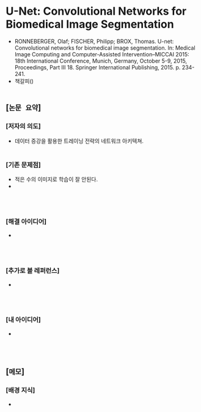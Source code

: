 # U-Net: Convolutional Networks for Biomedical Image Segmentation
* RONNEBERGER, Olaf; FISCHER, Philipp; BROX, Thomas. U-net: Convolutional networks for biomedical image segmentation. In: Medical Image Computing and Computer-Assisted Intervention–MICCAI 2015: 18th International Conference, Munich, Germany, October 5-9, 2015, Proceedings, Part III 18. Springer International Publishing, 2015. p. 234-241.
* 책갈피()
<br><br>

## [`논문 요약`]

### [저자의 의도]
* 데이터 증강을 활용한 트레이닝 전략의 네트워크 아키텍쳐.
<br><br>

### [기존 문제점]
* 적은 수의 이미지로 학습이 잘 안된다.
* 
<br><br>

### [해결 아이디어]
* 
<br><br>

### [추가로 볼 레퍼런스]
* 
<br><br>

### [내 아이디어]
* 
<br><br>



## [`메모`]

### [배경 지식]
* 
<br><br>